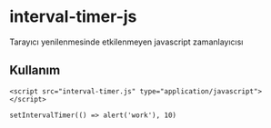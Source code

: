 # interval-timer-js
Tarayıcı yenilenmesinde etkilenmeyen javascript zamanlayıcısı

## Kullanım
`<script src="interval-timer.js" type="application/javascript"></script>`

`setIntervalTimer(() => alert('work'), 10)`


